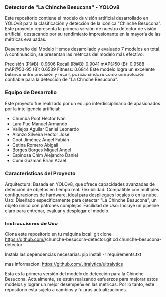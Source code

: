 ### Detector de "La Chinche Besucona" - YOLOv8
Este repositorio contiene el modelo de visión artificial desarrollado en YOLOv8 para la clasificación y detección de la icónica "Chinche Besucona". Este proyecto representa la primera versión de nuestro detector de visión artificial, destacando por su rendimiento impresionante en la mayoría de las métricas evaluadas.

Desempeño del Modelo
Hemos desarrollado y evaluado 7 modelos en total. A continuación, se presentan las métricas del modelo más efectivo:

Precisión (P@B): 0.9606
Recall (R@B): 0.9041
mAP@50 (B): 0.9588
mAP@50-95 (B): 0.6539
Fitness: 0.6844
Este modelo logra un excelente balance entre precisión y recall, posicionándose como una solución confiable para la detección de "La Chinche Besucona".

### Equipo de Desarrollo
Este proyecto fue realizado por un equipo interdisciplinario de apasionados por la inteligencia artificial:


- Chumba Poot Héctor Iván
- Lara Puc Manuel Armando
- Vallejos Aguilar Daniel Leonardo
- Alonzo Silveira Héctor José
- Coot Jiménez Ángel Fabián
- Cetina Romero Abigail
- Borges Borges Miguel Angel
- Espinosa Chim Alejandro Daniel
- Cumi Guzman Brian Azael

### Características del Proyecto
Arquitectura: Basada en YOLOv8, que ofrece capacidades avanzadas de detección de objetos en tiempo real.
Flexibilidad: Compatible con múltiples configuraciones de hardware, ideal para despliegues locales o en la nube.
Uso: Diseñado específicamente para detectar "La Chinche Besucona", un objeto único con patrones complejos.
Facilidad de Uso: Incluye un pipeline claro para entrenar, evaluar y desplegar el modelo.

### Instrucciones de Uso
Clona este repositorio en tu máquina local:
git clone https://github.com/<usuario>/chunche-besucona-detector.git
cd chunche-besucona-detector

Instala las dependencias necesarias:
pip install -r requirements.txt

mas informacion:
https://github.com/ultralytics/ultralytics

Esta es la primera versión del modelo de detección para la Chinche Besucona. Actualmente, se están realizando esfuerzos para mejorar estos modelos y lograr un mejor desempeño en las métricas. Por lo tanto, este repositorio está sujeto a cambios y futuras actualizaciones.
